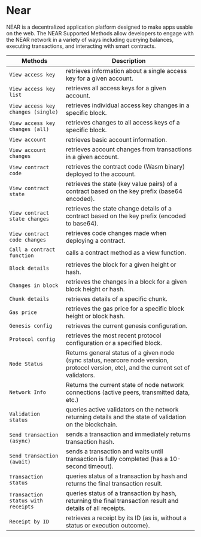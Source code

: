 # Near

NEAR is a decentralized application platform designed to make apps usable on the web. The NEAR Supported Methods allow developers to engage with the NEAR network in a variety of ways including querying balances, executing transactions, and interacting with smart contracts.

| Methods | Description |
| --- | --- |
| `View access key` | retrieves information about a single access key for a given account. |
| `View access key list` | retrieves all access keys for a given account. |
| `View access key changes (single)` | retrieves individual access key changes in a specific block. |
| `View access key changes (all)` | retrieves changes to all access keys of a specific block. |
| `View account` | retrieves basic account information. |
| `View account changes` | retrieves account changes from transactions in a given account. |
| `View contract code` | retrieves the contract code (Wasm binary) deployed to the account. |
| `View contract state` | retrieves the state (key value pairs) of a contract based on the key prefix (base64 encoded). |
| `View contract state changes` | retrieves the state change details of a contract based on the key prefix (encoded to base64). |
| `View contract code changes` | retrieves code changes made when deploying a contract. |
| `Call a contract function` | calls a contract method as a view function. |
| `Block details` | retrieves the block for a given height or hash. |
| `Changes in block` | retrieves the changes in a block for a given block height or hash. |
| `Chunk details` | retrieves details of a specific chunk. |
| `Gas price` | retrieves the gas price for a specific block height or block hash. |
| `Genesis config` | retrieves the current genesis configuration. |
| `Protocol config` | retrieves the most recent protocol configuration or a specified block. |
| `Node Status` | Returns general status of a given node (sync status, nearcore node version, protocol version, etc), and the current set of validators. |
| `Network Info` | Returns the current state of node network connections (active peers, transmitted data, etc.) |
| `Validation status` | queries active validators on the network returning details and the state of validation on the blockchain. |
| `Send transaction (async)` | sends a transaction and immediately returns transaction hash. |
| `Send transaction (await)` | sends a transaction and waits until transaction is fully completed (has a 10-second timeout). |
| `Transaction status` | queries status of a transaction by hash and returns the final transaction result. |
| `Transaction status with receipts` | queries status of a transaction by hash, returning the final transaction result and details of all receipts. |
| `Receipt by ID` | retrieves a receipt by its ID (as is, without a status or execution outcome). |
